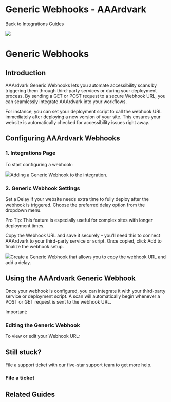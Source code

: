 # Generic Webhooks - AAArdvark

Back to
				Integrations				Guides

![](https://aaardvarkaccessibility.com/wp-content/uploads/2023/08/a11y-Help-Center-Icons_Integrations-copy.png) 
# Generic Webhooks

 

## Introduction

AAArdvark Generic Webhooks lets you automate accessibility scans by triggering them through third-party services or during your deployment process. By sending a GET or POST request to a secure Webhook URL, you can seamlessly integrate AAArdvark into your workflows.

For instance, you can set your deployment script to call the webhook URL immediately after deploying a new version of your site. This ensures your website is automatically checked for accessibility issues right away.

## Configuring AAArdvark Webhooks

### 1. Integrations Page

To start configuring a webhook:

![](https://aaardvarkaccessibility.com/wp-content/uploads/2023/10/Add-a-Generic-Webhook.png)Adding a Generic Webhook to the integration.
### 2. Generic Webhook Settings

Set a Delay if your website needs extra time to fully deploy after the webhook is triggered. Choose the preferred delay option from the dropdown menu.

Pro Tip: This feature is especially useful for complex sites with longer deployment times.

Copy the Webhook URL and save it securely – you’ll need this to connect AAArdvark to your third-party service or script. Once copied, click Add to finalize the webhook setup.

![](https://aaardvarkaccessibility.com/wp-content/uploads/2023/10/Generic-Webhook-Settings.png)Create a Generic Webhook that allows you to copy the webhook URL and add a delay.

## Using the AAArdvark Generic Webhook

Once your webhook is configured, you can integrate it with your third-party service or deployment script. A scan will automatically begin whenever a POST or GET request is sent to the webhook URL.

Important:

### Editing the Generic Webhook

To view or edit your Webhook URL:

## Still stuck?

File a support ticket with our five-star support team to get more help.

### File a ticket

  

## Related Guides

 

